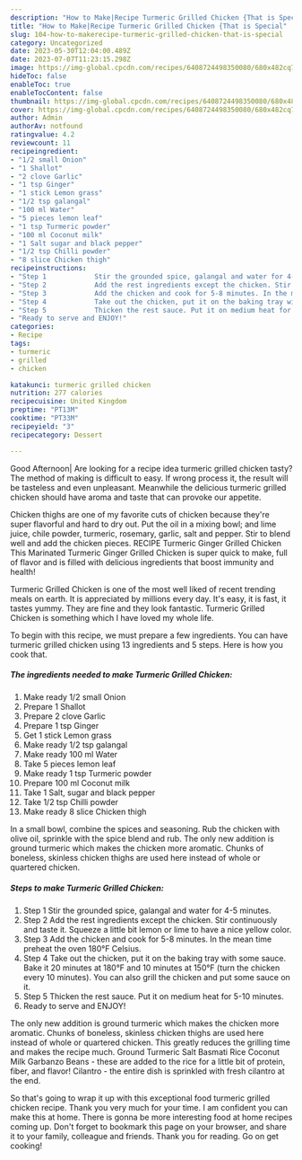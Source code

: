 ```yaml
---
description: "How to Make|Recipe Turmeric Grilled Chicken {That is Special"
title: "How to Make|Recipe Turmeric Grilled Chicken {That is Special"
slug: 104-how-to-makerecipe-turmeric-grilled-chicken-that-is-special
category: Uncategorized
date: 2023-05-30T12:04:00.489Z
date: 2023-07-07T11:23:15.298Z
image: https://img-global.cpcdn.com/recipes/6408724498350080/680x482cq70/turmeric-grilled-chicken-recipe-main-photo.jpg
hideToc: false
enableToc: true
enableTocContent: false
thumbnail: https://img-global.cpcdn.com/recipes/6408724498350080/680x482cq70/turmeric-grilled-chicken-recipe-main-photo.jpg
cover: https://img-global.cpcdn.com/recipes/6408724498350080/680x482cq70/turmeric-grilled-chicken-recipe-main-photo.jpg
author: Admin
authorAv: notfound
ratingvalue: 4.2
reviewcount: 11
recipeingredient:
- "1/2 small Onion"
- "1 Shallot"
- "2 clove Garlic"
- "1 tsp Ginger"
- "1 stick Lemon grass"
- "1/2 tsp galangal"
- "100 ml Water"
- "5 pieces lemon leaf"
- "1 tsp Turmeric powder"
- "100 ml Coconut milk"
- "1 Salt sugar and black pepper"
- "1/2 tsp Chilli powder"
- "8 slice Chicken thigh"
recipeinstructions:
- "Step 1            Stir the grounded spice, galangal and water for 4-5 minutes."
- "Step 2            Add the rest ingredients except the chicken. Stir continuously and taste it. Squeeze a little bit lemon or lime to have a nice yellow color."
- "Step 3            Add the chicken and cook for 5-8 minutes. In the mean time preheat the oven 180°F Celsius."
- "Step 4            Take out the chicken, put it on the baking tray with some sauce. Bake it 20 minutes at 180°F and 10 minutes at 150°F (turn the chicken every 10 minutes). You can also grill the chicken and put some sauce on it."
- "Step 5            Thicken the rest sauce. Put it on medium heat for 5-10 minutes."
- "Ready to serve and ENJOY!"
categories:
- Recipe
tags:
- turmeric
- grilled
- chicken

katakunci: turmeric grilled chicken 
nutrition: 277 calories
recipecuisine: United Kingdom
preptime: "PT13M"
cooktime: "PT33M"
recipeyield: "3"
recipecategory: Dessert

---
```



Good Afternoon| Are looking for a recipe idea turmeric grilled chicken tasty? The method of making is difficult to easy. If wrong process it, the result will be tasteless and even unpleasant. Meanwhile the delicious turmeric grilled chicken should have aroma and taste that can provoke our appetite.





Chicken thighs are one of my favorite cuts of chicken because they&#39;re super flavorful and hard to dry out. Put the oil in a mixing bowl; and lime juice, chile powder, turmeric, rosemary, garlic, salt and pepper. Stir to blend well and add the chicken pieces. RECIPE Turmeric Ginger Grilled Chicken This Marinated Turmeric Ginger Grilled Chicken is super quick to make, full of flavor and is filled with delicious ingredients that boost immunity and health!

Turmeric Grilled Chicken is one of the most well liked of recent trending meals on earth. It is appreciated by millions every day. It's easy, it is fast, it tastes yummy. They are fine and they look fantastic. Turmeric Grilled Chicken is something which I have loved my whole life.


To begin with this recipe, we must prepare a few ingredients. You can have turmeric grilled chicken using 13 ingredients and 5 steps. Here is how you cook that.

<!--inarticleads1-->

##### The ingredients needed to make Turmeric Grilled Chicken:

1. Make ready 1/2 small Onion
1. Prepare 1 Shallot
1. Prepare 2 clove Garlic
1. Prepare 1 tsp Ginger
1. Get 1 stick Lemon grass
1. Make ready 1/2 tsp galangal
1. Make ready 100 ml Water
1. Take 5 pieces lemon leaf
1. Make ready 1 tsp Turmeric powder
1. Prepare 100 ml Coconut milk
1. Take 1 Salt, sugar and black pepper
1. Take 1/2 tsp Chilli powder
1. Make ready 8 slice Chicken thigh


In a small bowl, combine the spices and seasoning. Rub the chicken with olive oil, sprinkle with the spice blend and rub. The only new addition is ground turmeric which makes the chicken more aromatic. Chunks of boneless, skinless chicken thighs are used here instead of whole or quartered chicken. 

<!--inarticleads2-->

##### Steps to make Turmeric Grilled Chicken:

1. Step 1            Stir the grounded spice, galangal and water for 4-5 minutes.
1. Step 2            Add the rest ingredients except the chicken. Stir continuously and taste it. Squeeze a little bit lemon or lime to have a nice yellow color.
1. Step 3            Add the chicken and cook for 5-8 minutes. In the mean time preheat the oven 180°F Celsius.
1. Step 4            Take out the chicken, put it on the baking tray with some sauce. Bake it 20 minutes at 180°F and 10 minutes at 150°F (turn the chicken every 10 minutes). You can also grill the chicken and put some sauce on it.
1. Step 5            Thicken the rest sauce. Put it on medium heat for 5-10 minutes.
1. Ready to serve and ENJOY!

The only new addition is ground turmeric which makes the chicken more aromatic. Chunks of boneless, skinless chicken thighs are used here instead of whole or quartered chicken. This greatly reduces the grilling time and makes the recipe much. Ground Turmeric Salt Basmati Rice Coconut Milk Garbanzo Beans - these are added to the rice for a little bit of protein, fiber, and flavor! Cilantro - the entire dish is sprinkled with fresh cilantro at the end. 

So that's going to wrap it up with this exceptional food turmeric grilled chicken recipe. Thank you very much for your time. I am confident you can make this at home. There is gonna be more interesting food at home recipes coming up. Don't forget to bookmark this page on your browser, and share it to your family, colleague and friends. Thank you for reading. Go on get cooking!
